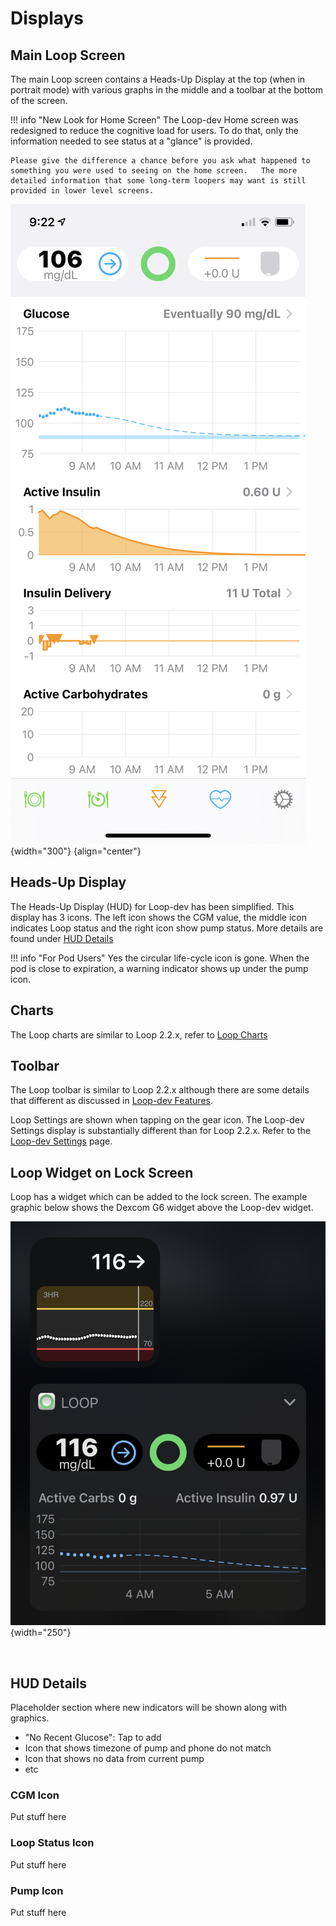 # Displays

## Main Loop Screen

The main Loop screen contains a Heads-Up Display at the top (when in portrait mode) with various graphs in the middle and a toolbar at the bottom of the screen.

!!! info "New Look for Home Screen"
    The Loop-dev Home screen was redesigned to reduce the cognitive load for users. To do that, only the information needed to see status at a "glance" is provided.
    
    Please give the difference a chance before you ask what happened to something you were used to seeing on the home screen.   The more detailed information that some long-term loopers may want is still provided in lower level screens.
    

![main loop screen when running nominally](img/loop-3-main.svg){width="300"}
{align="center"}


## Heads-Up Display

The Heads-Up Display (HUD) for Loop-dev has been simplified.  This display has 3 icons. The left icon shows the CGM value, the middle icon indicates Loop status and the right icon show pump status. More details are found under [HUD Details](#hud-details)

!!! info "For Pod Users"
    Yes the circular life-cycle icon is gone. When the pod is close to expiration, a warning indicator shows up under the pump icon.

## Charts

The Loop charts are similar to Loop 2.2.x, refer to [Loop Charts](../operation/loop-settings/displays.md#charts)

## Toolbar

The Loop toolbar is similar to Loop 2.2.x although there are some details that different as discussed in [Loop-dev Features](loop-3-features.md).

Loop Settings are shown when tapping on the gear icon. The Loop-dev Settings display is substantially different than for Loop 2.2.x.  Refer to the [Loop-dev Settings](loop-3-settings.md) page.

## Loop Widget on Lock Screen

Loop has a widget which can be added to the lock screen. The example graphic below shows the Dexcom G6 widget above the Loop-dev widget.

![widget on lock screen, dex above, loop below](img/dex-loop-3-widget.svg){width="250"}


&nbsp;


## HUD Details

Placeholder section where new indicators will be shown along with graphics.

* "No Recent Glucose": Tap to add
* Icon that shows timezone of pump and phone do not match
* Icon that shows no data from current pump
* etc

### CGM Icon

Put stuff here


### Loop Status Icon

Put stuff here

### Pump Icon

Put stuff here


